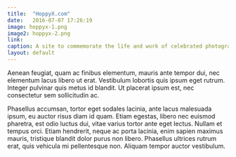 ```yaml
---
title:  "HoppyX.com"
date:   2016-07-07 17:26:19
image: hoppyx-1.png
image2: hoppyx-2.png
link: 
caption: A site to commemorate the life and work of celebrated photographer and leader of the 60s counterculture, John 'Hoppy' Hopkins
layout: default
---
```

Aenean feugiat, quam ac finibus elementum, mauris ante tempor dui, nec elementum lacus libero ut erat. Vestibulum lobortis quis ipsum eget rutrum. Integer pulvinar quis metus id blandit. Ut placerat ipsum est, nec consectetur sem sollicitudin ac. 

Phasellus accumsan, tortor eget sodales lacinia, ante lacus malesuada ipsum, eu auctor risus diam id quam. Etiam egestas, libero nec euismod pharetra, est odio luctus dui, vitae varius tortor ante eget lectus. Nullam et tempus orci. Etiam hendrerit, neque ac porta lacinia, enim sapien maximus mauris, tristique blandit dolor purus non libero. Phasellus ultrices rutrum erat, quis vehicula mi pellentesque non. Aliquam tempor auctor vestibulum.